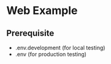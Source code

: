 # Web Example

## Prerequisite

- .env.development (for local testing)
- .env (for production testing)
